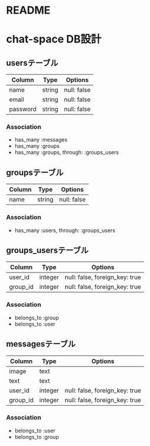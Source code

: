 
# README
# chat-space DB設計
## usersテーブル
|Column|Type|Options|
|------|----|-------|
|name|string|null: false|
|email|string|null: false|
|password|string|null: false|

### Association
- has_many :messages
- has_many :groups
- has_many :groups, through: :groups_users


## groupsテーブル
|Column|Type|Options|
|------|----|-------|
|name|string|null: false|

### Association
- has_many :users, through: :groups_users



## groups_usersテーブル
|Column|Type|Options|
|------|----|-------|
|user_id|integer|null: false, foreign_key: true|
|group_id|integer|null: false, foreign_key: true|

### Association
- belongs_to :group
- belongs_to :user

## messagesテーブル
|Column|Type|Options|
|------|----|-------|
|image|text||
|text|text||
|user_id|integer|null: false, foreign_key: true|
|group_id|integer|null: false, foreign_key: true|

### Association
- belongs_to :user
- belongs_to :group



